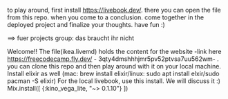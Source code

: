 
to play around, first install https://livebook.dev/. there you can open the file from this repo.
when you come to a conclusion. come together in the deployed project and finalize your thoughts. have fun :)


==> fuer projects group: das braucht ihr nicht

Welcome!! The file(ikea.livemd) holds the content for the website -link here https://freecodecamp.fly.dev/ - 3qty4dmshhhjmr5pv52ptvsa7uu562wm- . you can clone this repo and then play around with it on your local machine.
Install elixir as well (mac: brew install elixir/linux: sudo apt install elxir/sudo pacman -S elixir)
For the local livebook, use this install. We will discuss it :)
Mix.install([
  {:kino_vega_lite, "~> 0.1.10"}
])

